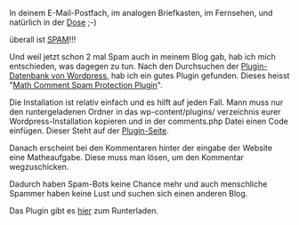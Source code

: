 <!--
.. title: Math Comment Spam Protection Plugin
.. slug: 125-math-comment-spam-protection-plugin
.. date: 2007-05-27 20:28:24
.. tags: Wordpress,In eigener Sache
.. description: 
.. type: text
-->

In deinem E-Mail-Postfach, im analogen Briefkasten, im Fernsehen, und natürlich in der [Dose](http://www.golem.de/0505/38197-spam.jpg) ;-)

überall ist [SPAM](http://de.wikipedia.org/wiki/Spam)!!!
<!-- TEASER_END -->

Und weil jetzt schon 2 mal Spam auch in meinem Blog gab, hab ich mich entschieden, was dagegen zu tun.
Nach den Durchsuchen der [Plugin-Datenbank von Wordpress](http://wp-plugins.net/), hab ich ein gutes Plugin gefunden.
Dieses heisst "[Math Comment Spam Protection Plugin](http://sw-guide.de/wordpress/plugins/math-comment-spam-protection/)".

Die Installation ist relativ einfach und es hilft auf jeden Fall.
Mann muss nur den runtergeladenen Ordner in das wp-content/plugins/ verzeichnis eurer Wordpress-Installation kopieren und in der comments.php Datei einen Code einfügen.
Dieser Steht auf der [Plugin-Seite](http://sw-guide.de/wordpress/plugins/math-comment-spam-protection/).

Danach erscheint bei den Kommentaren hinter der eingabe der Website eine Matheaufgabe.
Diese muss man lösen, um den Kommentar wegzuschicken.

Dadurch haben Spam-Bots keine Chance mehr und auch menschliche Spammer haben keine Lust und suchen sich einen anderen Blog.

Das Plugin gibt es [hier](http://sw-guide.de/wordpress/plugins/math-comment-spam-protection/) zum Runterladen.
